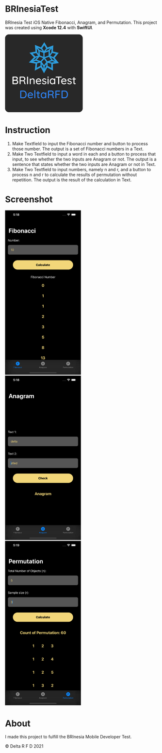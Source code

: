 # BRInesiaTest
BRInesia Test iOS Native Fibonacci, Anagram, and Permutation. This project was created using **Xcode 12.4** with **SwiftUI**.

![Logo BRInesiaTest](https://raw.githubusercontent.com/deltarfd/BRInesiaTest/main/BRInesiaTest/Resources/Assets.xcassets/AppIcon.appiconset/256.png)

# Instruction
1. Make Textfield to input the Fibonacci number and button to process those number. The output is a set of Fibonacci numbers in a Text.
2. Make Two Textfield to input a word in each and a button to process that input, to see whether the two inputs are Anagram or not. The output is a sentence that states whether the two inputs are Anagram or not in Text.
3. Make Two Textfield to input numbers, namely n and r, and a button to process n and r to calculate the results of permutation without repetition. The output is the result of the calculation in Text.

# Screenshot
<img src="https://github.com/deltarfd/BRInesiaTest/blob/main/Screenshot/FibonacciScreen.png" width="250">&nbsp; &nbsp; &nbsp;<img src="https://github.com/deltarfd/BRInesiaTest/blob/main/Screenshot/AnagramScreen.png" width="250">&nbsp; &nbsp; &nbsp;<img src="https://github.com/deltarfd/BRInesiaTest/blob/main/Screenshot/PermutationScreen.png" width="250">

# About
I made this project to fulfill the BRInesia Mobile Developer Test.

© Delta R F D 2021 
